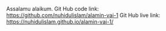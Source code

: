 Assalamu alaikum.
Git Hub code link: https://github.com/nuhidulislam/alamin-vai-1
Git Hub live link: https://nuhidulislam.github.io/alamin-vai-1/
